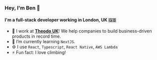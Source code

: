 ### Hey, I'm Ben 👋

#### I'm a full-stack developer working in London, UK 🇬🇧

- 🔭 I work at [**Theodo UK**](https://www.theodo.co.uk/)! We help companies to build business-driven products in record time.
- 🌱 I’m currently learning `NextJS`.
- ⚙️ I use `React`, `Typescript`, `React Native`, `AWS Lambda`
- ⚡ Fun fact: I love climbing!
